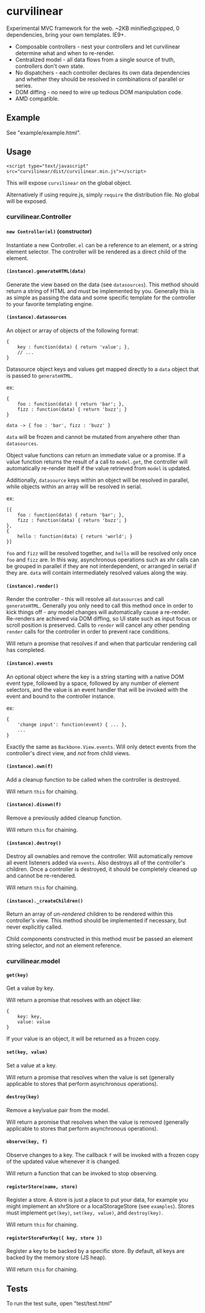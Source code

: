# curvilinear
Experimental MVC framework for the web.  ~2KB minified\gzipped, 0 dependencies, bring your own templates.  IE9+.

* Composable controllers - nest your controllers and let curvilinear determine what and when to re-render.
* Centralized model - all data flows from a single source of truth, controllers don't own state.
* No dispatchers - each controller declares its own data dependencies and whether they should be resolved in combinations of parallel or series.
* DOM diffing - no need to wire up tedious DOM manipulation code.
* AMD compatible.

## Example

See "example/example.html".

## Usage

`<script type="text/javascript" src="curvilinear/dist/curvilinear.min.js"></script>`

This will expose `curvilinear` on the global object.

Alternatively if using require.js, simply `require` the distribution file.  No global will be exposed.

### curvilinear.Controller

#### `new Controller(el)` (constructor)

Instantiate a new Controller.  `el` can be a reference to an element, or a string element selector.  The controller will be rendered as a direct child of the element.

#### `(instance).generateHTML(data)`

Generate the view based on the data (see `datasources`).  This method should return a string of HTML and must be implemented by you.  Generally this is as simple as passing the data and some specific template for the controller to your favorite templating engine.

#### `(instance).datasources`

An object or array of objects of the following format:

```
{
    key : function(data) { return 'value'; },
    // ...
}
```

Datasource object keys and values get mapped directly to a `data` object that is passed to `generateHTML`.

ex:
```
{
    foo : function(data) { return 'bar'; },
    fizz : function(data) { return 'buzz'; }
}

data -> { foo : 'bar', fizz : 'buzz' }
```

`data` will be frozen and cannot be mutated from anywhere other than `datasources`.

Object value functions can return an immediate value or a promise.  If a value function returns the result of a call to `model.get`, the controller will automatically re-render itself if the value retrieved from `model` is updated.

Additionally, `datasource` keys within an object will be resolved in parallel, while objects within an array will be resolved in serial.

ex:
```
[{
    foo : function(data) { return 'bar'; },
    fizz : function(data) { return 'buzz'; }
},
{
    hello : function(data) { return 'world'; }
}]
```

`foo` and `fizz` will be resolved together, and `hello` will be resolved only once `foo` and `fizz` are.  In this way, asynchronous operations such as xhr calls can be grouped in parallel if they are not interdependent, or arranged in serial if they are.  `data` will contain intermediately resolved values along the way.

#### `(instance).render()`

Render the controller - this will resolve all `datasources` and call `generateHTML`.  Generally you only need to call this method once in order to kick things off - any model changes will automatically cause a re-render.  Re-renders are achieved via DOM diffing, so UI state such as input focus or scroll position is preserved.  Calls to `render` will cancel any other pending `render` calls for the controller in order to prevent race conditions.

Will return a promise that resolves if and when that particular rendering call has completed.

#### `(instance).events`

An optional object where the key is a string starting with a native DOM event type, followed by a space, followed by any number of element selectors, and the value is an event handler that will be invoked with the event and bound to the controller instance.

ex:
```
{
    'change input': function(event) { ... },
    ...
}
```

Exactly the same as `Backbone.View.events`.  Will only detect events from the controller's direct view, and *not* from child views.

#### `(instance).own(f)`

Add a cleanup function to be called when the controller is destroyed.

Will return `this` for chaining.

#### `(instance).disown(f)`

Remove a previously added cleanup function.

Will return `this` for chaining.

#### `(instance).destroy()`

Destroy all ownables and remove the controller.  Will automatically remove all event listeners added via `events`.  Also destroys all of the controller's children.  Once a controller is destroyed, it should be completely cleaned up and cannot be re-rendered.

Will return `this` for chaining.

#### `(instance)._createChildren()`

Return an array of *un-rendered* children to be rendered within this controller's view.  This method should be implemented if necessary, but never explicitly called.

Child components constructed in this method *must* be passed an element string selector, and not an element reference.

### curvilinear.model

#### `get(key)`

Get a value by key.

Will return a promise that resolves with an object like:

```
{
    key: key,
    value: value
}
```

If your value is an object, it will be returned as a frozen copy.

#### `set(key, value)`

Set a value at a key.

Will return a promise that resolves when the value is set (generally applicable to stores that perform asynchronous operations).

#### `destroy(key)`

Remove a key\value pair from the model.

Will return a promise that resolves when the value is removed (generally applicable to stores that perform asynchronous operations).

#### `observe(key, f)`

Observe changes to a key.  The callback `f` will be invoked with a frozen copy of the updated value whenever it is changed.

Will return a function that can be invoked to stop observing.

#### `registerStore(name, store)`

Register a store.  A store is just a place to put your data, for example you might implement an xhrStore or a localStorageStore (see `examples`).  Stores must implement `get(key)`, `set(key, value)`, and `destroy(key)`.

Will return `this` for chaining.

#### `registerStoreForKey({ key, store })`

Register a key to be backed by a specific store.  By default, all keys are backed by the memory store (JS heap).

Will return `this` for chaining.

## Tests

To run the test suite, open "test/test.html"
